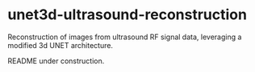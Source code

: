 # unet3d-ultrasound-reconstruction
Reconstruction of images from ultrasound RF signal data, leveraging a modified 3d UNET architecture.

README under construction.